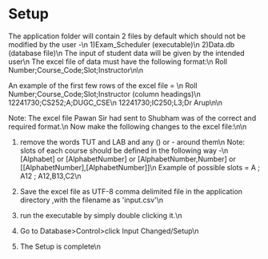# Setup
The application folder will contain 2 files by default which should not be modified by the user -\n
1)Exam_Scheduler (executable)\n
2)Data.db (database file)\n
The input of student data will be given by the intended user\n
The excel file of data must have the following format:\n
Roll Number;Course_Code;Slot;Instructor\n\n

An example of the first few rows of the excel file = \n
Roll Number;Course_Code;Slot;Instructor                    (column headings)\n
12241730;CS252;A;DUGC_CSE\n
12241730;IC250;L3;Dr Arup\n\n

Note: The excel file Pawan Sir had sent to Shubham was of the correct and required format.\n
Now make the following changes to the excel file:\n\n

1) remove the words TUT and LAB and any () or - around them\n
Note: slots of each course should be defined in the following way -\n [Alphabet] or [AlphabetNumber] or [AlphabetNumber,Number] or [[AlphabetNumber],[AlphabetNumber]]\n
Example of possible slots = A ; A12 ; A12,B13,C2\n

2) Save the excel file as UTF-8 comma delimited file in the application directory ,with the filename as 'input.csv'\n

3) run the executable by simply double clicking it.\n

4) Go to Database>Control>click Input Changed/Setup\n
5) The Setup is complete\n

